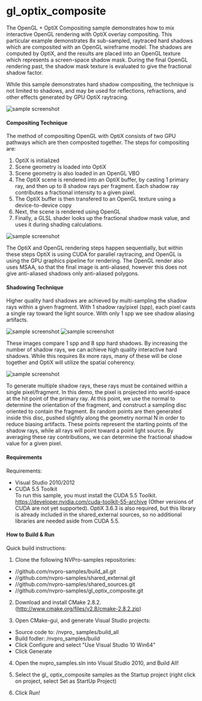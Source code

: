 gl_optix_composite
==================

The OpenGL + OptiX Compositing sample demonstrates how to mix interactive OpenGL rendering with OptiX overlay compositing. This particular example demonstrates 8x sub-sampled, raytraced hard shadows which are composited with an OpenGL wireframe model. The shadows are computed by OptiX, and the results are placed into an OpenGL texture which represents a screen-space shadow mask. During the final OpenGL rendering past, the shadow mask texture is evaluated to give the fractional shadow factor.

While this sample demonstrates hard shadow compositing, the technique is not limited to shadows, and may be used for reflections, refractions, and other effects generated by GPU OptiX raytracing.

![sample screenshot](https://github.com/nvpro-samples/gl_optix_composite/blob/master/docs/optix_shadow8.png)

#### Compositing Technique

The method of compositing OpenGL with OptiX consists of two GPU pathways which are then composited together. The steps for compositing are:<br>
1) OptiX is initialized<br>
2) Scene geometry is loaded into OptiX<br>
3) Scene geometry is also loaded  in an OpenGL VBO<br>
4) The OptiX scene is rendered into an OptiX buffer, by casting 1 primary ray, and then up to 8 shadow rays per fragment. Each shadow ray contributes a fractional intensity to a given pixel.<br>
5) The OptiX buffer is then transfered to an OpenGL texture using a device-to-device copy<br>
6) Next, the scene is rendered using OpenGL<br>
7) Finally, a GLSL shader looks up the fractional shadow mask value, and uses it during shading calculations.<br>

![sample screenshot](https://github.com/nvpro-samples/gl_optix_composite/blob/master/docs/optix_composite1.jpg)

The OptiX and OpenGL rendering steps happen sequentially, but within these steps OptiX is using CUDA for parallel raytracing, and OpenGL is using the GPU graphics pipeline for rendering. The OpenGL render also uses MSAA, so that the final image is anti-aliased, however this does not give anti-aliased shadows only anti-aliased polygons.

#### Shadowing Technique

Higher quality hard shadows are achieved by multi-sampling the shadow rays within a given fragment. With 1 shadow ray/pixel (spp), each pixel casts a single ray toward the light source. With only 1 spp we see shadow aliasing artifacts.

![sample screenshot](https://github.com/nvpro-samples/gl_optix_composite/blob/master/docs/optix_shadow1x.png)
![sample screenshot](https://github.com/nvpro-samples/gl_optix_composite/blob/master/docs/optix_shadow8x.png)

These images compare 1 spp and 8 spp hard shadows. By increasing the number of shadow rays, we can achieve high quality interactive hard shadows. While this requires 8x more rays, many of these will be close together and OptiX will utilize the spatial coherency.

![sample screenshot](https://github.com/nvpro-samples/gl_optix_composite/blob/master/docs/optix_composite2.jpg)

To generate multiple shadow rays, these rays must be contained within a single pixel/fragment. In this demo, the pixel is projected into world-space at the hit point of the primary ray. At this point, we use the normal to determine the orientation of the fragment, and construct a sampling disc oriented to contain the fragment. 8x random points are then generated inside this disc, pushed slightly along the geometry normal N in order to reduce biasing artifacts. These points represent the starting points of the shadow rays, while all rays will point toward a point light source. By averaging these ray contributions, we can determine the fractional shadow value for a given pixel.

#### Requirements

Requirements:<br>
- Visual Studio 2010/2012<br>
- CUDA 5.5 Toolkit<br>
To run this sample, you must install the CUDA 5.5 Toolkit. https://developer.nvidia.com/cuda-toolkit-55-archive
 (Other versions of CUDA are not yet supported).
OptiX 3.6.3 is also required, but this library is already included in the shared_external sources, so no additional libraries are needed aside from CUDA 5.5.

#### How to Build & Run

Quick build instructions:

1) Clone the following NVPro-samples repositories:
  - //github.com/nvpro-samples/build_all.git
  - //github.com/nvpro-samples/shared_external.git
  - //github.com/nvpro-samples/shared_sources.git
  - //github.com/nvpro-samples/gl_optix_composite.git

2) Download and install CMake 2.8.2. (http://www.cmake.org/files/v2.8/cmake-2.8.2.zip)

3) Open CMake-gui, and generate Visual Studio projects:
  - Source code to: /nvpro_ samples/build_all
  - Build fodler: /nvpro_samples/build
  - Click Configure and select "Use Visual Studio 10 Win64"
  - Click Generate

4) Open the nvpro_samples.sln into Visual Studio 2010, and Build All!

5) Select the gl_ optix_composite samples as the Startup project (right click on project, select Set as StartUp Project)

6) Click Run!








